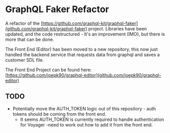 # GraphQL Faker Refactor
A refactor of the [https://github.com/graphql-kit/graphql-faker](github.com/graphql-kit/graphql-faker) project. Libraries have been updated, and the code restructured - It's an improvement (IMO), but there is more that can be done.

The Front End (Editor) has been moved to a new repository, this now just handled the backend service that requests data from graphql and saves a customer SDL file.

The Front End Project can be found here:
[https://github.com/joepk90/graphql-editor](github.com/joepk90/graphql-editor) 


## TODO
- Potentially move the AUTH_TOKEN logic out of this repository - auth tokens should be coming from the front end.
    - It seems AUTH_TOKEN is currently required to handle authentication for Voyager -need to work out how to add it from the front end.